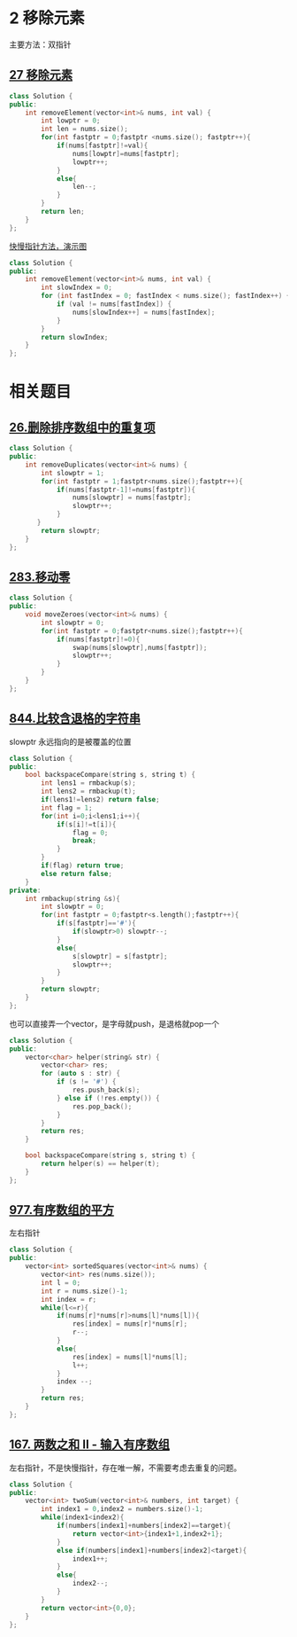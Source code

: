 # 2 移除元素

主要方法：双指针

## [27 移除元素](https://leetcode.cn/problems/remove-element/description/)

```cpp
class Solution {
public:
    int removeElement(vector<int>& nums, int val) {
        int lowptr = 0;
        int len = nums.size();
        for(int fastptr = 0;fastptr <nums.size(); fastptr++){
            if(nums[fastptr]!=val){
                nums[lowptr]=nums[fastptr];
                lowptr++;
            }
            else{
                len--;
            }
        }
        return len;
    }
};
```

[快慢指针方法，演示图](https://programmercarl.com/0027.%E7%A7%BB%E9%99%A4%E5%85%83%E7%B4%A0.html#%E6%80%9D%E8%B7%AF)

```cpp
class Solution {
public:
    int removeElement(vector<int>& nums, int val) {
        int slowIndex = 0;
        for (int fastIndex = 0; fastIndex < nums.size(); fastIndex++) {
            if (val != nums[fastIndex]) {
                nums[slowIndex++] = nums[fastIndex];
            }
        }
        return slowIndex;
    }
};
```
# 相关题目

## [26.删除排序数组中的重复项](https://leetcode.cn/problems/remove-duplicates-from-sorted-array/)

```cpp
class Solution {
public:
    int removeDuplicates(vector<int>& nums) {
        int slowptr = 1;
        for(int fastptr = 1;fastptr<nums.size();fastptr++){
            if(nums[fastptr-1]!=nums[fastptr]){
                nums[slowptr] = nums[fastptr];
                slowptr++;
            }
       }
        return slowptr;
    }
};
```

## [283.移动零](https://leetcode.cn/problems/move-zeroes/)

```cpp
class Solution {
public:
    void moveZeroes(vector<int>& nums) {
        int slowptr = 0;
        for(int fastptr = 0;fastptr<nums.size();fastptr++){
            if(nums[fastptr]!=0){
                swap(nums[slowptr],nums[fastptr]);
                slowptr++;
            }
        }
    }
};
```

## [844.比较含退格的字符串](https://leetcode.cn/problems/backspace-string-compare/)

slowptr 永远指向的是被覆盖的位置

```cpp
class Solution {
public:
    bool backspaceCompare(string s, string t) {
        int lens1 = rmbackup(s);
        int lens2 = rmbackup(t);
        if(lens1!=lens2) return false;
        int flag = 1;
        for(int i=0;i<lens1;i++){
            if(s[i]!=t[i]){
                flag = 0;
                break;
            }
        }
        if(flag) return true;
        else return false;
    }
private:
    int rmbackup(string &s){
        int slowptr = 0;
        for(int fastptr = 0;fastptr<s.length();fastptr++){
            if(s[fastptr]=='#'){
                if(slowptr>0) slowptr--;
            }
            else{
                s[slowptr] = s[fastptr];
                slowptr++;
            }
        }
        return slowptr;
    }
};
```

也可以直接弄一个vector，是字母就push，是退格就pop一个

```cpp
class Solution {
public:
    vector<char> helper(string& str) {
        vector<char> res;
        for (auto s : str) {
            if (s != '#') {
                res.push_back(s);
            } else if (!res.empty()) {
                res.pop_back();
            }
        }
        return res;
    }

    bool backspaceCompare(string s, string t) {
        return helper(s) == helper(t);
    }
};
```

## [977.有序数组的平方](https://leetcode.cn/problems/squares-of-a-sorted-array/)

左右指针

```cpp
class Solution {
public:
    vector<int> sortedSquares(vector<int>& nums) {
        vector<int> res(nums.size());
        int l = 0;
        int r = nums.size()-1;
        int index = r;
        while(l<=r){
            if(nums[r]*nums[r]>nums[l]*nums[l]){
                res[index] = nums[r]*nums[r];
                r--;
            }
            else{
                res[index] = nums[l]*nums[l];
                l++;
            }
            index --;
        }
        return res;
    }
};
```

## [167. 两数之和 II - 输入有序数组](https://leetcode.cn/problems/two-sum-ii-input-array-is-sorted/)

左右指针，不是快慢指针，存在唯一解，不需要考虑去重复的问题。

```cpp
class Solution {
public:
    vector<int> twoSum(vector<int>& numbers, int target) {
        int index1 = 0,index2 = numbers.size()-1;
        while(index1<index2){
            if(numbers[index1]+numbers[index2]==target){
                return vector<int>{index1+1,index2+1};
            }
            else if(numbers[index1]+numbers[index2]<target){
                index1++;
            }
            else{
                index2--;
            }
        }
        return vector<int>{0,0};
    }
};
```